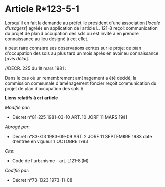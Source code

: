 # Article R*123-5-1

Lorsqu'il en fait la demande au préfet, le président d'une association [*locale d'usagers*] agréée en application de
l'article L. 121-8 reçoit communication du projet de plan d'occupation des sols ou est invité à en prendre connaissance au
lieu désigné à cet effet.

Il peut faire connaître ses observations écrites sur le projet de plan d'occupation des sols au plus tard un mois après en
avoir eu connaissance [*avis délai*].

//DECR. 225 du 10 mars 1981 :

Dans le cas où un remembrement aménagement a été décidé, la commission communale d'aménagement foncier reçoit communication
du projet de plan d'occupation des sols.//

**Liens relatifs à cet article**

_Modifié par_:

  - Décret n°81-225 1981-03-10 ART. 10 JORF 11 MARS 1981

_Abrogé par_:

  - Décret n°83-813 1983-09-09 ART. 2 JORF 11 SEPTEMBRE 1983 date d'entrée en vigueur 1 OCTOBRE 1983

_Cite_:

  - Code de l'urbanisme - art. L121-8 (M)

_Codifié par_:

  - Décret n°73-1023 1973-11-08

